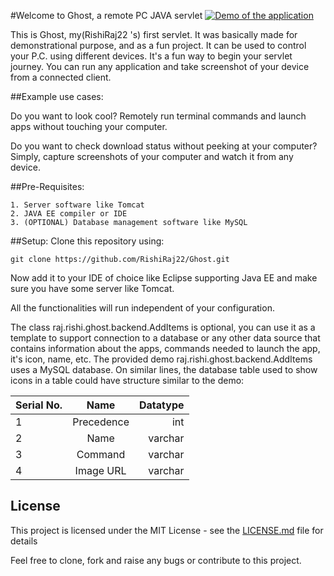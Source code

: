 #Welcome to Ghost, a remote PC JAVA servlet
[![Demo of the application](http://i3.ytimg.com/vi/qxdiHaoWSRw/hqdefault.jpg)](http://www.youtube.com/watch?v=qxdiHaoWSRw&t=5s)

This is Ghost, my(RishiRaj22 's) first servlet. It was basically made for demonstrational purpose, and as a
fun project. It  can be used to control your P.C. using different devices. It's a fun way to begin your servlet journey. You can run any application and take screenshot of your device from a connected client.

##Example use cases:

Do you want to look cool? Remotely run terminal commands and launch apps without touching your computer.

Do you want to check download status without peeking at your computer? Simply, capture screenshots of your computer and watch it from any device.

##Pre-Requisites:
```
1. Server software like Tomcat
2. JAVA EE compiler or IDE
3. (OPTIONAL) Database management software like MySQL
```
##Setup:
Clone this repository using: 
```
git clone https://github.com/RishiRaj22/Ghost.git
```
Now add it to your IDE of choice like Eclipse supporting Java EE and make sure you have some server like Tomcat.

All the functionalities will run independent of your configuration.

The class raj.rishi.ghost.backend.AddItems is optional, you can use it as a template to support
connection to a database or any other data source that contains information about the apps, commands
needed to launch the app, it's icon, name, etc.
The provided demo raj.rishi.ghost.backend.AddItems uses a MySQL database.
On similar lines, the database table used to show icons in a table could have structure similar to the demo:

| Serial No.    | Name        |Datatype |
| ------------- |:-------------:| -----:|
| 1     | Precedence| int |
| 2    | Name      | varchar |
| 3 | Command     | varchar |
| 4 | Image URL     | varchar |

## License
This project is licensed under the MIT License - see the [LICENSE.md](LICENSE.md) file for details

Feel free to clone, fork and raise any bugs or contribute to this project.
